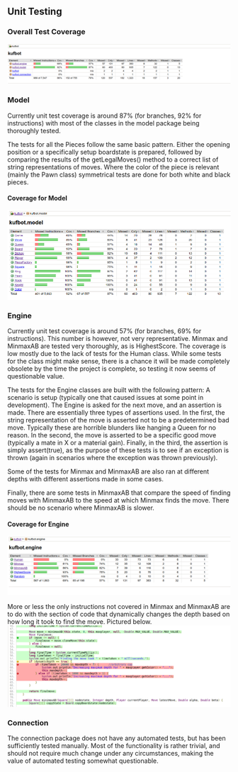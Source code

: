 ## Unit Testing
### Overall Test Coverage

![Image](https://github.com/antlammi/ChessAI_TiRa/blob/master/documentation/Test%20Coverage%206.png)

### Model
Currently unit test coverage is around 87% (for branches, 92% for instructions) with most of the classes in the model package being thoroughly tested.

The tests for all the Pieces follow the same basic pattern. Either the opening position or a specifically setup boardstate is prepared, followed by comparing the results of the getLegalMoves() method to a correct list of string representations of moves. Where the color of the piece is relevant (mainly the Pawn class) symmetrical tests are done for both white and black pieces.     
#### Coverage for Model
![Image](https://github.com/antlammi/ChessAI_TiRa/blob/master/documentation/Test%20Coverage%203.png)

### Engine
Currently unit test coverage is around 57% (for branches, 69% for instructions). This number is however, not very representative. Minmax and MinmaxAB are tested very thoroughly, as is HighestScore. The coverage is low mostly due to the lack of tests for the Human class. While some tests for the class might make sense, there is a chance it will be made completely obsolete by the time the project is complete, so testing it now seems of questionable value.

The tests for the Engine classes are built with the following pattern: A scenario is setup (typically one that caused issues at some point in development). The Engine is asked for the next move, and an assertion is made. There are essentially three types of assertions used. In the first, the string representation of the move is asserted not to be a predetermined bad move. Typically these are horrible blunders like hanging a Queen for no reason. In the second, the move is asserted to be a specific good move (typically a mate in X or a material gain). Finally, in the third, the assertion is simply assert(true), as the purpose of these tests is to see if an exception is thrown (again in scenarios where the exception was thrown previously).

Some of the tests for Minmax and MinmaxAB are also ran at different depths with different assertions made in some cases.

Finally, there are some tests in MinmaxAB that compare the speed of finding moves with MinmaxAB to the speed at which Minmax finds the move. There should be no scenario where MinmaxAB is slower.


#### Coverage for Engine
![Image](https://github.com/antlammi/ChessAI_TiRa/blob/master/documentation/Test%20Coverage%205.png)

More or less the only instructions not covered in Minmax and MinmaxAB are to do with the section of code that dynamically changes the depth based on how long it took to find the move. Pictured below.
![Image](https://github.com/antlammi/ChessAI_TiRa/blob/master/documentation/Test%20Coverage%204.png)

### Connection

The connection package does not have any automated tests, but has been sufficiently tested manually. Most of the functionality is rather trivial, and should not require much change under any circumstances, making the value of automated testing somewhat questionable.
